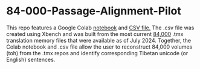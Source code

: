 # 84-000-Passage-Alignment-Pilot

This repo features a Google Colab [notebook](https://docs.google.com/presentation/d/1tgt9ziNcFsGjoENsY0rsK-qdLBfOrOU2KLGZmawquoc/edit?usp=sharing) and [CSV file.](https://drive.google.com/file/d/1jLfr2DYkrfI0Sd29_D2yZ5io8T_aHbTa/view?usp=sharing)
The .csv file was created using Xbench and was built from the most current [84,000](https://github.com/84000/data-translation-memory) .tmx translation memory files that were available as of July 2024.  Together, the Colab notebook and .csv file allow the user to reconstruct 84,000 volumes (toh) from the .tmx repos and identify corresponding Tibetan unicode (or English) sentences. 
